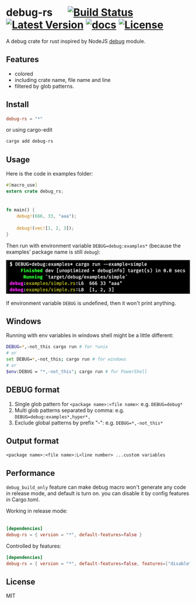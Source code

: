 # debug-rs &emsp; [![Build Status]][travis] [![Latest Version]][crates.io] [![docs]][docs.rs] [![License]][License Link]

[Build Status]: https://api.travis-ci.org/zaaack/debug-rs.svg?branch=master
[travis]: https://travis-ci.org/zaaack/debug-rs
[Latest Version]: https://img.shields.io/crates/v/debug-rs.svg
[crates.io]: https://crates.io/crates/debug-rs
[docs]: https://docs.rs/debug-rs/badge.svg
[docs.rs]: https://docs.rs/debug-rs/
[License]: https://img.shields.io/badge/license-MIT-blue.svg
[License Link]: https://github.com/zaaack/debug-rs/blob/master/LICENSE

A debug crate for rust inspired by NodeJS [debug](https://github.com/visionmedia/debug) module.

## Features

* colored
* including crate name, file name and line
* filtered by glob patterns.

## Install

```toml
debug-rs = "*"
```

or using cargo-edit
```sh
cargo add debug-rs
```

## Usage
Here is the code in examples folder:  
```rust
#[macro_use]
extern crate debug_rs;


fn main() {
    debug!(666, 33, "aaa");

    debug!(vec![1, 2, 3]);
}
```

Then run with environment variable `DEBUG=debug:examples*` (because the examples' package name is still `debug`):

![](docs/out.png)

If environment variable `DEBUG` is undefined, then it won't print anything.

## Windows

Running with env variables in windows shell might be a little different:

```sh
DEBUG=*,-not_this cargo run # for *unix
# or
set DEBUG=*,-not_this; cargo run # for windows
# or
$env:DEBUG = "*,-not_this"; cargo run # for PowerShell
```

## DEBUG format

1. Single glob pattern for `<package name>:<file name>`: e.g. `DEBUG=debug*`
2. Multi glob patterns separated by comma: e.g. `DEBUG=debug:examples*,hyper*,`
3. Exclude global patterns by prefix "-": e.g. `DEBUG=*,-not_this*`


## Output format

```
<package name>:<file name>:L<line number> ...custom variables
```

## Performance

`debug_build_only` feature can make debug macro won't generate any code in release mode, and default is turn on. you can disable it by config features in Cargo.toml.

Working in release mode:
```toml

[dependencies]
debug-rs = { version = "*", default-features=false }
```

Controlled by features:
```toml
[dependencies]
debug-rs = { version = "*", default-features=false, features=["disable"] }
```


## License

MIT
